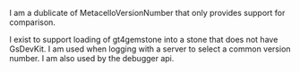 I am a dublicate of MetacelloVersionNumber that only provides support for comparison.

I exist to support loading of gt4gemstone into a stone that does not have GsDevKit.
I am used when logging with  a server to select a common version number.
I am also used by the debugger api.